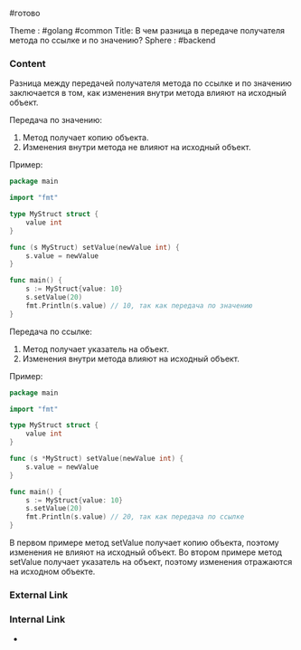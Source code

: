 #готово 

Theme : #golang #common 
Title: В чем разница в передаче получателя метода по ссылке и по значению?
Sphere : #backend

### Content

Разница между передачей получателя метода по ссылке и по значению заключается в том, как изменения внутри метода влияют на исходный объект.

Передача по значению:

1. Метод получает копию объекта.
2. Изменения внутри метода не влияют на исходный объект.

Пример:

```go
package main

import "fmt"

type MyStruct struct {
    value int
}

func (s MyStruct) setValue(newValue int) {
    s.value = newValue
}

func main() {
    s := MyStruct{value: 10}
    s.setValue(20)
    fmt.Println(s.value) // 10, так как передача по значению
}
```

Передача по ссылке:

1. Метод получает указатель на объект.
2. Изменения внутри метода влияют на исходный объект.

Пример:

```go
package main

import "fmt"

type MyStruct struct {
    value int
}

func (s *MyStruct) setValue(newValue int) {
    s.value = newValue
}

func main() {
    s := MyStruct{value: 10}
    s.setValue(20)
    fmt.Println(s.value) // 20, так как передача по ссылке
}
```

В первом примере метод setValue получает копию объекта, поэтому изменения не влияют на исходный объект. Во втором примере метод setValue получает указатель на объект, поэтому изменения отражаются на исходном объекте.

### External Link



### Internal Link

- 